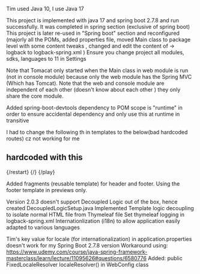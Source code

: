 Tim used Java 10, I use Java 17

This project is implemented with java 17 and spring boot 2.7.8 and run successfully.
It was completed in spring section (exclusive of spring boot)
This project is later re-used in "Spring boot" section and reconfigured (majorly all the POMs, added properties file, moved Main class to package level with some content tweaks
, changed and edit the content of -> logback to logback-spring.xml )
Ensure you change project all modules, sdks, languages to 11 in Settings 

Note that Tomacat only started when the Main class in web module is run (not in console module)
because only the web module has the Spring MVC (Which has Tomcat).
Note that the web and console module are independent of each other (doesn't know about each other
) they only share the core module.

Added spring-boot-devtools dependency to POM
scope is "runtime" in order to ensure accidental dependency and only use this at runtime in transitive

I had to change the following th in templates to the below(bad hardcoded routes) cz not working for me 
<a th:href="@{__${RESTART}__}"> 
<a th:href="@{__${HOME}__}"> 
<a th:href="@{__${PLAY}__}">

hardcoded with this
---------------------
{/restart}
{/}
{/play}

Added fragments (reusable template) for header and footer. Using the footer template in previews only.

Version 2.0.3 doesn't support Decoupled Logic out of the box, hence created DecoupledLogicSetup.java
Implemented Template logic decoupling to isolate normal HTML file from Thymeleaf file
Set thymeleaf logging in logback-spring.xml
Internationlization (i18n) to allow application easily adapted to various languages

Tim's key value for locale (for internationalization) in application.properties doesn't work for my Spring Boot 2.7.8 version
Workaround using:
https://www.udemy.com/course/java-spring-framework-masterclass/learn/lecture/11095626#questions/6580776
Added: public FixedLocaleResolver localeResolver() in WebConfig class
